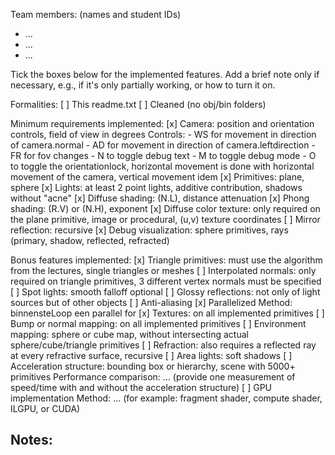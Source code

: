 Team members: (names and student IDs)
* ...
* ...
* ...

Tick the boxes below for the implemented features. Add a brief note only if necessary, e.g., if it's only partially working, or how to turn it on.

Formalities:
[ ] This readme.txt
[ ] Cleaned (no obj/bin folders)

Minimum requirements implemented:
[x] Camera: position and orientation controls, field of view in degrees
Controls:
    - WS for movement in direction of camera.normal
    - AD for movement in direction of camera.leftdirection
    - FR for fov changes
    - N to toggle debug text
    - M to toggle debug mode
    - O to toggle the orientationlock, horizontal movement is done with horizontal movement of the camera, vertical movement idem
[x] Primitives: plane, sphere
[x] Lights: at least 2 point lights, additive contribution, shadows without "acne"
[x] Diffuse shading: (N.L), distance attenuation
[x] Phong shading: (R.V) or (N.H), exponent
[x] Diffuse color texture: only required on the plane primitive, image or procedural, (u,v) texture coordinates
[ ] Mirror reflection: recursive
[x] Debug visualization: sphere primitives, rays (primary, shadow, reflected, refracted)

Bonus features implemented:
[x] Triangle primitives: must use the algorithm from the lectures, single triangles or meshes
[ ] Interpolated normals: only required on triangle primitives, 3 different vertex normals must be specified
[ ] Spot lights: smooth falloff optional
[ ] Glossy reflections: not only of light sources but of other objects
[ ] Anti-aliasing
[x] Parallelized
Method: binnensteLoop een parallel for
[x] Textures: on all implemented primitives
[ ] Bump or normal mapping: on all implemented primitives
[ ] Environment mapping: sphere or cube map, without intersecting actual sphere/cube/triangle primitives
[ ] Refraction: also requires a reflected ray at every refractive surface, recursive
[ ] Area lights: soft shadows
[ ] Acceleration structure: bounding box or hierarchy, scene with 5000+ primitives
Performance comparison: ... (provide one measurement of speed/time with and without the acceleration structure)
[ ] GPU implementation
Method: ... (for example: fragment shader, compute shader, ILGPU, or CUDA)

Notes:
-  

